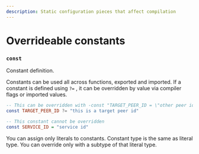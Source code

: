 ```yaml
---
description: Static configuration pieces that affect compilation
---
```


# Overrideable constants

### `const`

Constant definition.

Constants can be used all across functions, exported and imported. If a constant is defined using `?=` , it can be overridden by value via compiler flags or imported values.

```haskell
-- This can be overridden with -const "TARGET_PEER_ID = \"other peer id\""
const TARGET_PEER_ID ?= "this is a target peer id"

-- This constant cannot be overridden
const SERVICE_ID = "service id"
```

You can assign only literals to constants. Constant type is the same as literal type. You can override only with a subtype of that literal type.
